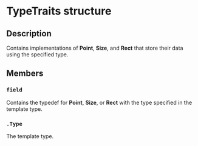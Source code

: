 # TypeTraits structure

## Description

Contains implementations of **Point**, **Size**, and **Rect** that store their data using the specified type.

## Members

### `field`

Contains the typedef for **Point**, **Size**, or **Rect** with the type specified in the template type.

### `.Type`

The template type.